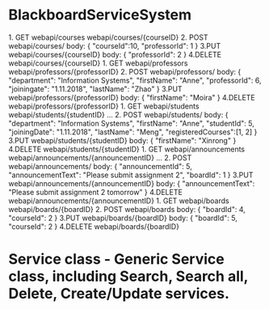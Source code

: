 # BlackboardServiceSystem

<Course>
1. GET
webapi/courses
webapi/courses/{courseID}
2. POST 
webapi/courses/
body: 
{
"courseId":10,
"professorId": 1
}
3.PUT
webapi/courses/{courseID}
body: 
{
"professorId": 2
}
4.DELETE 
webapi/courses/{courseID}

<Professor>
1. GET
webapi/professors
webapi/professors/{professorID}
2. POST 
webapi/professors/
body: 
{
"department": "Information Systems",
"firstName": "Anne",
"professorId": 6,
"joiningate": "1.11.2018",
"lastName": "Zhao"
}
3.PUT
webapi/professors/{professorID}
body: 
{
"firstName": "Moira"
}
4.DELETE 
webapi/professors/{professorID}

<Student>
1. GET
webapi/students
webapi/students/{studentID}
...
2. POST 
webapi/students/
body: 
{
"department": "Information Systems",
"firstName": "Anne",
"studentId": 5,
"joiningDate": "1.11.2018",
"lastName": "Meng",
"registeredCourses":[1, 2]
}
3.PUT
webapi/students/{studentID}
body: 
{
"firstName": "Xinrong"
}
4.DELETE 
webapi/students/{studentID}

<Annoucement>
1. GET
webapi/announcements
webapi/announcements/{announcementID}
...
2. POST 
webapi/announcements/
body: 
{
"announcementId": 5,
"announcementText": "Please submit assignment 2",
"boardId": 1
}
3.PUT
webapi/announcements/{announcementID}
body: 
{
"announcementText": "Please submit assignment 2 tomorrow"
}
4.DELETE 
webapi/announcements/{announcementID}

<Board>
1. GET
webapi/boards
webapi/boards/{boardID}
2. POST 
webapi/boards
body: 
{
"boardId": 4,
"courseId": 2
}
3.PUT
webapi/boards/{boardID}
body: 
{
"boardId": 5,
"courseId": 2
}
4.DELETE 
webapi/boards/{boardID}

# Service class - Generic Service class, including Search, Search all, Delete, Create/Update services.

